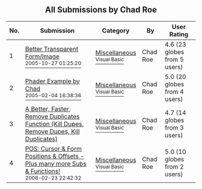 ﻿<div align="center">

## All Submissions by Chad Roe

</div>

No.  | Submission | Category | By   | User Rating
---- | ---------- | -------- | ---- | -----------
1 | [Better Transparent Form/Image<br /><sup>2005-10-27 01:25:20</sup>](https://github.com/Planet-Source-Code/chad-roe-better-transparent-form-image__1-63040) | [Miscellaneous<br /><sup>Visual Basic</sup>](../ByCategory/miscellaneous__1-1.md) | Chad Roe | 4.6 (23 globes from 5 users)
2 | [Phader Example by Chad<br /><sup>2005-02-04 16:38:36</sup>](https://github.com/Planet-Source-Code/chad-roe-phader-example-by-chad__1-58694) | [Miscellaneous<br /><sup>Visual Basic</sup>](../ByCategory/miscellaneous__1-1.md) | Chad Roe | 5.0 (20 globes from 4 users)
3 | [A Better, Faster,  Remove Duplicates Function \(Kill Dupes, Remove Dupes, Kill Duplicates\)<br />](https://github.com/Planet-Source-Code/chad-roe-a-better-faster-remove-duplicates-function-kill-dupes-remove-dupes-kill-duplicate__1-62390) | [Miscellaneous<br /><sup>Visual Basic</sup>](../ByCategory/miscellaneous__1-1.md) | Chad Roe | 4.7 (14 globes from 3 users)
4 | [POS: Cursor &amp; Form Positions &amp; Offsets \- Plus many more Subs &amp; Functions\!<br /><sup>2008-02-23 22:42:32</sup>](https://github.com/Planet-Source-Code/chad-roe-pos-cursor-amp-form-positions-amp-offsets-plus-many-more-subs-amp-functions__1-70138) | [Miscellaneous<br /><sup>Visual Basic</sup>](../ByCategory/miscellaneous__1-1.md) | Chad Roe | 5.0 (10 globes from 2 users)
